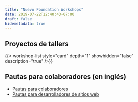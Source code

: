 ```yaml
---
title: "Nuevo Foundation Workshops"
date: 2019-07-22T12:40:43-07:00
draft: false
hidemetadata: true
---
```


## Proyectos de tallers
{{< workshop-list style="card" depth="1" showhidden="false" description="true"  />}}

## Pautas para colaboradores (en inglés)

- [Pautas para colaboradores](../guidelines/)
- [Pautas para desarrolladores de sitios web](../guidelines/web-developer)
